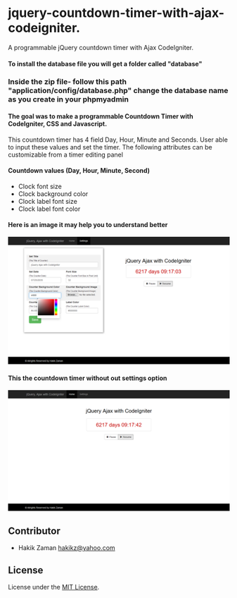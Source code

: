 # jquery-countdown-timer-with-ajax-codeigniter.

A programmable jQuery countdown timer with Ajax CodeIgniter.

#### To install the database file you will get a folder called "database"

### Inside the zip file- follow this path "application/config/database.php" change the database name as you create in your phpmyadmin

#### The goal was to make a programmable Countdown Timer with CodeIgniter, CSS and Javascript. 

This countdown timer has 4 field Day, Hour, Minute and 
Seconds. User able to input these values and set the timer. The following 
attributes can be customizable from a timer editing panel

#### Countdown values (Day, Hour, Minute, Second)

- Clock font size 
- Clock background color 
- Clock label font size 
- Clock label font color

#### Here is an image it may help you to understand better

![alt text](https://github.com/hakikz/jquery-countdown-timer-with-ajax-codeigniter/blob/master/dist/settings.png)


#### This the countdown timer without out settings option

![alt text](https://github.com/hakikz/jquery-countdown-timer-with-ajax-codeigniter/blob/master/dist/home.png)


## Contributor

- Hakik Zaman <hakikz@yahoo.com>

## License

License under the [MIT License](https://github.com/hakikz/Bootstrap-4-Carousel/blob/master/LICENSE).

